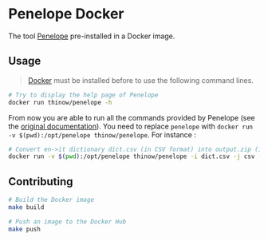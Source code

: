# Penelope Docker

The tool [Penelope](https://github.com/pettarin/penelope) pre-installed in a Docker image.

## Usage

> [Docker](https://www.docker.com/) must be installed before to use the following command lines.

```bash
# Try to display the help page of Penelope
docker run thinow/penelope -h
```

From now you are able to run all the commands provided by Penelope (see the [original documentation](https://github.com/pettarin/penelope#usage)). You need to replace `penelope` with `docker run -v $(pwd):/opt/penelope thinow/penelope`. For instance :

```bash
# Convert en->it dictionary dict.csv (in CSV format) into output.zip (in StarDict format)
docker run -v $(pwd):/opt/penelope thinow/penelope -i dict.csv -j csv -f en -t it -p stardict -o output.zip
```

## Contributing

```bash
# Build the Docker image
make build

# Push an image to the Docker Hub
make push
```